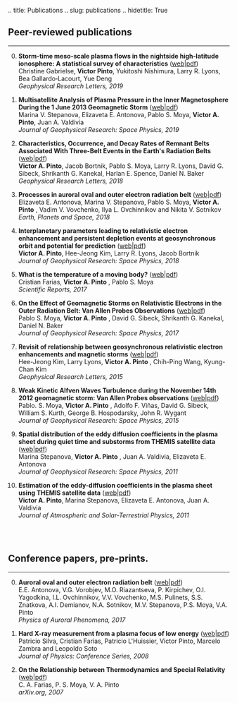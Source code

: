 .. title: Publications
.. slug: publications
.. hidetitle: True

## Peer-reviewed publications
***

0. **Storm‐time meso‐scale plasma flows in the nightside high‐latitude ionosphere: A statistical survey of characteristics** ([web](https://agupubs.onlinelibrary.wiley.com/doi/abs/10.1029/2018GL081539)|[pdf](/pdf/2019-Gabrielse_et_al-JGR.pdf))<br>
Christine Gabrielse,  **Victor Pinto**,  Yukitoshi Nishimura,  Larry R. Lyons,  Bea Gallardo‐Lacourt,  Yue Deng <br>
*Geophysical Research Letters, 2019*

0. **Multisatellite Analysis of Plasma Pressure in the Inner Magnetosphere During the 1 June 2013 Geomagnetic Storm** ([web](https://agupubs.onlinelibrary.wiley.com/doi/full/10.1029/2018JA025965)|[pdf](/pdf/2019-Stepanova_et_al-JGR.pdf))<br>
Marina V. Stepanova, Elizaveta E. Antonova, Pablo S. Moya, **Victor A. Pinto**, Juan A. Valdivia <br>
*Journal of Geophysical Research: Space Physics, 2019*

0. **Characteristics, Occurrence, and Decay Rates of Remnant Belts Associated With Three-Belt Events in the Earth's Radiation Belts** ([web](https://agupubs.onlinelibrary.wiley.com/doi/full/10.1029/2018GL080274)|[pdf](/pdf/2018-Pinto_et_al-GRL.pdf))<br>
 **Victor A. Pinto**,  Jacob Bortnik,  Pablo S. Moya,  Larry R. Lyons,  David G. Sibeck,  Shrikanth G. Kanekal, Harlan E. Spence,  Daniel N. Baker<br>
*Geophysical Research Letters, 2018*

0. **Processes in auroral oval and outer electron radiation belt** ([web](https://earth-planets-space.springeropen.com/articles/10.1186/s40623-018-0898-1)|[pdf](/pdf/2018-Antonova_et_al-EPS.pdf))<br>
Elizaveta E. Antonova, Marina V. Stepanova, Pablo S. Moya, **Victor A. Pinto** , Vadim V. Vovchenko, Ilya L. Ovchinnikov and Nikita V. Sotnikov<br>
*Earth, Planets and Space, 2018*

0. **Interplanetary parameters leading to relativistic electron enhancement and persistent depletion events at geosynchronous orbit and potential for prediction** ([web](http://onlinelibrary.wiley.com/doi/10.1002/2017JA024902/abstract)|[pdf](/pdf/2018-Pinto_et_al-JGR.pdf))<br>
 **Victor A. Pinto**, Hee-Jeong Kim, Larry R. Lyons, Jacob Bortnik <br>
*Journal of Geophysical Research: Space Physics, 2018*

0. **What is the temperature of a moving body?** ([web](https://www.nature.com/articles/s41598-017-17526-4)|[pdf](/pdf/2017-Farias_et_al-SciRep.pdf))<br>
Cristian Farias, **Victor A. Pinto** , Pablo S. Moya <br>
*Scientific Reports, 2017*

0.  **On the Effect of Geomagnetic Storms on Relativistic Electrons in the Outer Radiation Belt: Van Allen Probes Observations** ([web](http://onlinelibrary.wiley.com/doi/10.1002/2017JA024735/abstract)|[pdf](/pdf/2017-Moya_el_al-JGR.pdf))<br>
Pablo S. Moya, **Victor A. Pinto** , David G. Sibeck, Shrikanth G. Kanekal, Daniel N. Baker <br>
*Journal of Geophysical Research: Space Physics, 2017*

0. **Revisit of relationship between geosynchronous relativistic electron enhancements and magnetic storms** ([web](http://onlinelibrary.wiley.com/doi/10.1002/2015GL065192/abstract)|[pdf](/pdf/2015-Kim_et_al-GRL.pdf))<br>
Hee-Jeong Kim, Larry Lyons, **Victor A. Pinto** , Chih-Ping Wang, Kyung-Chan Kim <br>
*Geophysical Research Letters, 2015*

0. **Weak Kinetic Alfven Waves Turbulence during the November 14th 2012 geomagnetic storm: Van Allen Probes observations** ([web](http://onlinelibrary.wiley.com/doi/10.1002/2014JA020281/abstract)|[pdf](/pdf/2015-Moya_et_al-JGR.pdf))<br>
Pablo. S. Moya, **Victor A. Pinto** , Adolfo F. Viñas, David G. Sibeck, William S. Kurth, George B. Hospodarsky, John R. Wygant <br>
*Journal of Geophysical Research: Space Physics, 2015*

0. **Spatial distribution of the eddy diffusion coefficients in the plasma sheet during quiet time and substorms from THEMIS satellite data** ([web](http://onlinelibrary.wiley.com/doi/10.1029/2010JA015887/abstract)|[pdf](/pdf/2011-Stepanova_et_al-JGR.pdf))<br>
Marina Stepanova, **Victor A. Pinto** ,  Juan A. Valdivia, Elizaveta E. Antonova <br>
*Journal of Geophysical Research: Space Physics, 2011*

0. **Estimation of the eddy-diffusion coefficients in the plasma sheet using THEMIS satellite data** ([web](https://www.sciencedirect.com/science/article/pii/S1364682611001453)|[pdf](/pdf/2011-Pinto_et_al-JASTP.pdf))<br>
 **Victor A. Pinto**, Marina Stepanova, Elizaveta E. Antonova,  Juan A. Valdivia  <br>
*Journal of Atmospheric and Solar-Terrestrial Physics, 2011*
<br>
<br>


## Conference papers, pre-prints.
***

0. **Auroral oval and outer electron radiation belt** ([web](http://pgia.ru:81/seminar/archive/2017/1_antonova_et_al.pdf)|[pdf](/pdf/2017-Antonova_et_al-PAP.pdf))<br>
E.E. Antonova, V.G. Vorobjev, M.O. Riazantseva, P. Kirpichev, O.I. Yagodkina, I.L. Ovchinnikov,
V.V. Vovchenko, M.S. Pulinets, S.S. Znatkova, A.I. Demianov, N.A. Sotnikov, M.V. Stepanova,
P.S. Moya, V.A. Pinto<br>
*Physics of Auroral Phenomena, 2017*

0. **Hard X-ray measurement from a plasma focus of low energy** ([web](http://iopscience.iop.org/article/10.1088/1742-6596/134/1/012045)|[pdf](/pdf/2008-Silva_et_al-JPC.pdf))<br>
Patricio Silva, Cristian Farias, Patricio L'Huissier, Victor Pinto, Marcelo Zambra and Leopoldo Soto <br>
*Journal of Physics: Conference Series, 2008*

0. **On the Relationship between Thermodynamics and Special Relativity** ([web](https://arxiv.org/abs/0712.3793v2)|[pdf](/pdf/2007-Farias_et_al-ArXiv.pdf))<br>
C. A. Farias, P. S. Moya, V. A. Pinto <br>
*arXiv.org, 2007*
